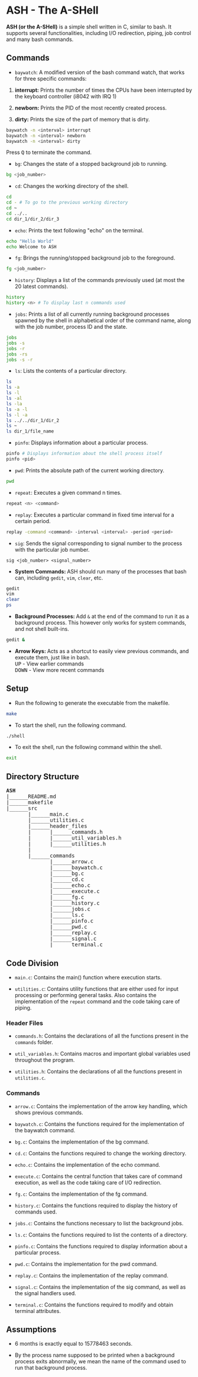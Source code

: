 # ASH - The A-SHell

<b>ASH (or the A-SHell)</b> is a simple shell written in C, similar to bash. It supports several functionalities, including I/O redirection, piping, job control and many bash commands.

## Commands

* `baywatch`: A modified version of the bash command watch, that works for three specific commands: <br>

1. <b>interrupt:</b> Prints the number of times the CPUs have been interrupted by the keyboard controller (i8042 with IRQ 1)

2. <b>newborn:</b> Prints the PID of the most recently created process.

3. <b>dirty:</b> Prints the size of the part of memory that is dirty.
```bash
baywatch -n <interval> interrupt
baywatch -n <interval> newborn
baywatch -n <interval> dirty
```

Press <kbd>Q</kbd> to terminate the command.

* `bg`: Changes the state of a stopped background job to running.
```bash
bg <job_number>
```

* `cd`: Changes the working directory of the shell.
```bash
cd
cd - # To go to the previous working directory
cd ~
cd ../..
cd dir_1/dir_2/dir_3
```

* `echo`: Prints the text following "echo" on the terminal.
```bash
echo "Hello World"
echo Welcome to ASH
```

* `fg`: Brings the running/stopped background job to the foreground.
```bash
fg <job_number>
```

* `history`: Displays a list of the commands previously used (at most the 20 latest commands).
```bash
history
history <n> # To display last n commands used
```

* `jobs`: Prints a list of all currently running background processes spawned by the shell in alphabetical order of the command name, along with
the job number, process ID and the state.
```bash
jobs
jobs -s
jobs -r
jobs -rs
jobs -s -r
```

* `ls`: Lists the contents of a particular directory.
```bash
ls
ls -a
ls -l
ls -al
ls -la
ls -a -l
ls -l -a
ls ../../dir_1/dir_2
ls ~
ls dir_1/file_name
```

* `pinfo`: Displays information about a particular process.
```bash
pinfo # Displays information about the shell process itself
pinfo <pid>
```

* `pwd`: Prints the absolute path of the current working directory.
```bash
pwd
```

* `repeat`: Executes a given command n times.
```bash
repeat <n> <command>
```

* `replay`: Executes a particular command in fixed time interval for a certain period.
```bash
replay -command <command> -interval <interval> -period <period>
```

* `sig`: Sends the signal corresponding to signal number​ to the process with the particular job number.
```
sig <job_number> <signal_number>
```

* <b>System Commands: </b>ASH should run many of the processes that bash can, including `gedit`, `vim`, `clear`, etc.
```bash
gedit
vim
clear
ps
```

* <b>Background Processes: </b>Add `&` at the end of the command to run it as a background process. This however only works for system commands, and not shell built-ins.
```bash
gedit &
```

* <b>Arrow Keys: </b>Acts as a shortcut to easily view previous commands, and execute them, just like in bash.<br>
<kbd>UP</kbd> - View earlier commands<br>
<kbd>DOWN</kbd> - View more recent commands

## Setup

* Run the following to generate the executable from the makefile.
```bash
make
```
* To start the shell, run the following command.
```bash
./shell
```

* To exit the shell, run the following command within the shell.
```bash
exit
```

## Directory Structure

<pre>
<b>ASH</b>
|______README.md
|______makefile
|______src
       |______main.c
       |______utilities.c
       |______header_files
       |      |______commands.h
       |      |______util_variables.h
       |      |______utilities.h
       |
       |______commands
              |______arrow.c
              |______baywatch.c
              |______bg.c
              |______cd.c
              |______echo.c
              |______execute.c
              |______fg.c
              |______history.c
              |______jobs.c
              |______ls.c
              |______pinfo.c
              |______pwd.c
              |______replay.c
              |______signal.c
              |______terminal.c
</pre>

## Code Division

* `main.c`: Contains the main() function where execution starts.

* `utilities.c`: Contains utility functions that are either used for input processing or performing general tasks. Also contains the implementation of the `repeat` command and the code taking care of piping.

### Header Files

* `commands.h`: Contains the declarations of all the functions present in the `commands` folder.

* `util_variables.h`: Contains macros and important global variables used throughout the program.

* `utilities.h`: Contains the declarations of all the functions present in `utilities.c`.

### Commands

* `arrow.c`: Contains the implementation of the arrow key handling, which shows previous commands.

* `baywatch.c`: Contains the functions required for the implementation of the baywatch command.

* `bg.c`: Contains the implementation of the bg command.

* `cd.c`: Contains the functions required to change the working directory.

* `echo.c`: Contains the implementation of the echo command.

* `execute.c`: Contains the central function that takes care of command execution, as well as the code taking care of I/O redirection.

* `fg.c`: Contains the implementation of the fg command.

* `history.c`: Contains the functions required to display the history of commands used.

* `jobs.c`: Contains the functions necessary to list the background jobs.

* `ls.c`: Contains the functions required to list the contents of a directory.

* `pinfo.c`: Contains the functions required to display information about a particular process.

* `pwd.c`: Contains the implementation for the pwd command.

* `replay.c`: Contains the implementation of the replay command.

* `signal.c`: Contains the implementation of the sig command, as well as the signal handlers used.

* `terminal.c`: Contains the functions required to modify and obtain terminal attributes.

## Assumptions

* 6 months is exactly equal to 15778463 seconds.

* By the process name supposed to be printed when a background process exits abnormally, we mean the name of the command used to run that background process.
